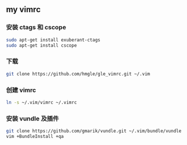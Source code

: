 ## my vimrc

### 安装 ctags 和 cscope
```bash
sudo apt-get install exuberant-ctags
sudo apt-get install cscope
```

### 下载
```bash
git clone https://github.com/hmgle/gle_vimrc.git ~/.vim
```

### 创建 vimrc
```bash
ln -s ~/.vim/vimrc ~/.vimrc
```

### 安装 vundle 及插件
```bash
git clone https://github.com/gmarik/vundle.git ~/.vim/bundle/vundle
vim +BundleInstall +qa
```
